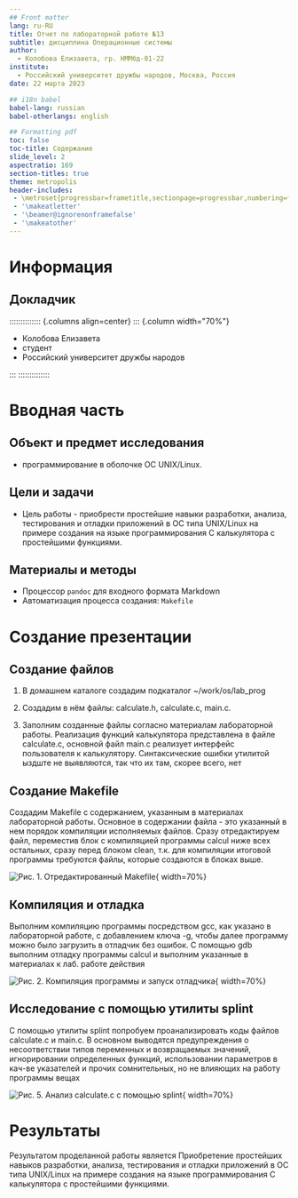 ```yaml
---
## Front matter
lang: ru-RU
title: Отчет по лабораторной работе №13
subtitle: дисциплина Операционные системы
author:
  - Колобова Елизавета, гр. НММбд-01-22
institute:
  - Российский университет дружбы народов, Москва, Россия
date: 22 марта 2023

## i18n babel
babel-lang: russian
babel-otherlangs: english

## Formatting pdf
toc: false
toc-title: Содержание
slide_level: 2
aspectratio: 169
section-titles: true
theme: metropolis
header-includes:
 - \metroset{progressbar=frametitle,sectionpage=progressbar,numbering=fraction}
 - '\makeatletter'
 - '\beamer@ignorenonframefalse'
 - '\makeatother'
---
```


# Информация

## Докладчик

:::::::::::::: {.columns align=center}
::: {.column width="70%"}

  * Колобова Елизавета 
  * студент
  * Российский университет дружбы народов

:::
::::::::::::::

# Вводная часть

## Объект и предмет исследования

- программирование в оболочке ОС UNIX/Linux.

## Цели и задачи

- Цель работы - приобрести простейшие навыки разработки, анализа, тестирования и отладки приложений в ОС типа UNIX/Linux на примере создания на языке программирования С калькулятора с простейшими функциями.

## Материалы и методы

- Процессор `pandoc` для входного формата Markdown
- Автоматизация процесса создания: `Makefile`

# Создание презентации

##  Создание файлов

1. В домашнем каталоге создадим подкаталог ~/work/os/lab_prog 
 
2. Создадим в нём файлы: calculate.h, calculate.c, main.c.
 
3. Заполним созданные файлы согласно материалам лабораторной работы. Реализация функций калькулятора представлена в файле calculate.c, основной файл main.c реализует интерфейс пользователя к калькулятору. Синтаксические ошибки утилитой ыздште не выявляются, так что их там, скорее всего, нет


## Создание Makefile

Создадим Makefile с содержанием, указанным в материалах лабораторной работы. Основное в содержании файла - это указанный в нем порядок компиляции исполняемых файлов. Сразу отредактируем файл, переместив блок с компиляцией программы calcul ниже всех остальных, сразу перед блоком clean, т.к. для компиляции итоговой программы требуются файлы, которые создаются в блоках выше. 

 ![Рис. 1. Отредактированный Makefile](image/к7.png){ width=70%}
 
## Компиляция и отладка

Выполним компиляцию программы посредством gcc, как указано в лабораторной работе, с добавлением ключа -g, чтобы далее программу можно было загрузить в отладчик без ошибок. 
С помощью gdb выполним отладку программы calcul и выполним указанные в материалах к лаб. работе действия

  ![Рис. 2. Компиляция программы и запуск отладчика](image/к2.png){ width=70%} 
  
## Исследование с помощью утилиты splint 

С помощью утилиты splint попробуем проанализировать коды файлов calculate.c
и main.c. В основном выводятся предупреждения о несоответствии типов переменных и возвращаемых значений, игнорировании определенных функций, использовании параметров в кач-ве указателей и прочих сомнительных, но не влияющих на работу программы вещах 

 ![Рис. 5. Анализ calculate.c с помощью splint](image/к5.png){ width=70%}
 
# Результаты
Результатом проделанной работы является Приобретение простейших навыков разработки, анализа, тестирования и отладки приложений в ОС типа UNIX/Linux на примере создания на языке программирования
С калькулятора с простейшими функциями. 
